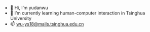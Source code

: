 - 👋 Hi, I’m yudanwu
- 🌱 I’m currently learning human-computer interaction in Tsinghua University
- 📫 wu-ys18@mails.tsinghua.edu.cn
